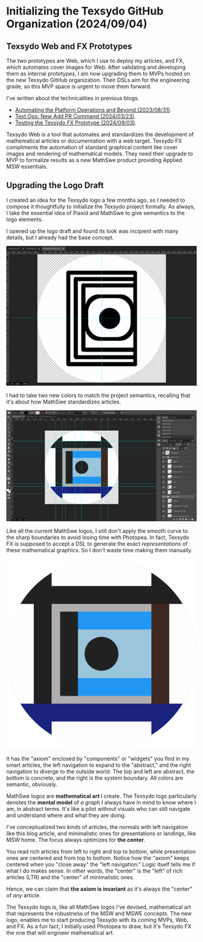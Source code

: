 <!-- Copyright (c) 2024 Tobias Briones. All rights reserved. -->
<!-- SPDX-License-Identifier: CC-BY-4.0 -->
<!-- This file is part of https://github.com/tobiasbriones/blog -->

# Initializing the Texsydo GitHub Organization (2024/09/04)

## Texsydo Web and FX Prototypes

The two prototypes are Web, which I use to deploy my articles, and FX, which
automates cover images for Web. After validating and developing them as internal
prototypes, I am now upgrading them to MVPs hosted on the new Texsydo GitHub
organization. Their DSLs aim for the engineering grade, so this MVP space is
urgent to move them forward.

I've written about the technicalities in previous blogs.

- [Automating the Platform Operations and Beyond (2023/08/31)](/automating-the-platform-operations-and-beyond-2023-08-31).
- [Text Ops: New Add PR Command (2024/03/23)](/text-ops-_-new-add-pr-command-2024-03-23).
- [Testing the Texsydo FX Prototype (2024/09/03)](/testing-the-texsydo-fx-prototype-2024-09-03).

Texsydo Web is a tool that automates and standardizes the development of
mathematical articles or documentation with a web target. Texsydo FX compliments
the automation of standard graphical content like cover images and rendering of
mathematical models. They need their upgrade to MVP to formalize results as a
new MathSwe product providing Applied MSW essentials.

## Upgrading the Logo Draft

I created an idea for the Texsydo logo a few months ago, so I needed to compose
it thoughtfully to initialize the Texsydo project formally. As always, I take
the essential idea of Piaxid and MathSwe to give semantics to the logo elements.

I opened up the logo draft and found its look was incipient with many details,
but I already had the base concept.

![](images/older-texsydo-logo-draft.png)

I had to take two new colors to match the project semantics, recalling that it's
about how MathSwe standardizes articles.

![](images/editing-the-texsydo-logo.png)

Like all the current MathSwe logos, I still don't apply the smooth curve to the
sharp boundaries to avoid losing time with Photopea. In fact, Texsydo FX is
supposed to accept a DSL to generate the exact *representations* of these
mathematical graphics. So I don't waste time making them manually.

![](texsydo.svg)

It has the "axiom" enclosed by "components" or "widgets" you find in my smart
articles, the left navigation to expand to the "abstract," and the right
navigation to diverge to the outside world. The top and left are abstract, the
bottom is concrete, and the right is the system boundary. All colors are
semantic, obviously.

MathSwe logos are **mathematical art** I create. The Texsydo logo particularly
denotes the **mental model** of *a graph* I always have in mind to know where I
am, in abstract terms. It's like a pilot without visuals who can still navigate
and understand where and what they are doing.

I've conceptualized two kinds of articles, the normals with left navigation like
this blog article, and minimalistic ones for presentations or landings, like MSW
home. The focus always optimizes for **the center**.

You read rich articles from left to right and top to bottom, while presentation
ones are centered and from top to bottom. Notice how the "axiom" keeps centered
when you "close away" the "left navigation." Logic itself tells me if what I do
makes sense. In other words, the "center" is the "left" of rich articles (LTR)
and the "center" of minimalistic ones.

Hence, we can claim that **the axiom is invariant** as it's always the
"center" of *any* article.

The Texsydo logo is, like all MathSwe logos I've devised, mathematical art that
represents the robustness of the MSW and MSWE concepts. The new logo, enables me
to start producing Texsydo with its coming MVPs, Web, and FX. As a fun fact, I
initially used Photopea to draw, but it's Texsydo FX the one that will engineer
mathematical art.
